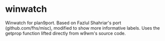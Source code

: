 # winwatch

Winwatch for plan9port. Based on Fazlul Shahriar's port (github.com/fhs/misc), modified to show more informative labels. Uses the getprop function lifted directly from w9wm's source code.
